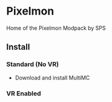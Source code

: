 # Pixelmon
Home of the Pixelmon Modpack by SPS


## Install

### Standard (No VR)
- Download and install MultiMC


### VR Enabled
